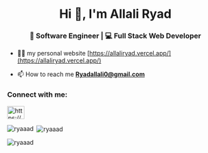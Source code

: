 <h1 align="center">Hi 👋, I'm Allali Ryad</h1>
<h3 align="center">🚀 Software Engineer | 💻 Full Stack Web Developer </h3>

- 👨‍💻 my personal website [https://allaliryad.vercel.app/](https://allaliryad.vercel.app/)


- 📫 How to reach me **Ryadallali0@gmail.com**

<h3 align="left">Connect with me:</h3>
<p align="left">
<a href="https://www.linkedin.com/in/ryad-allali-208874204/" target="blank"><img align="center" src="https://raw.githubusercontent.com/rahuldkjain/github-profile-readme-generator/master/src/images/icons/Social/linked-in-alt.svg" alt="https://www.linkedin.com/in/ryad-allali-208874204/" height="30" width="40" /></a>
</p>

<p><img align="left" src="https://github-readme-stats.vercel.app/api/top-langs?username=ryaaad&show_icons=true&locale=en&layout=compact" alt="ryaaad" /></p>

<p>&nbsp;<img align="center" src="https://github-readme-stats.vercel.app/api?username=ryaaad&show_icons=true&locale=en" alt="ryaaad" /></p>

<p><img align="center" src="https://github-readme-streak-stats.herokuapp.com/?user=ryaaad&" alt="ryaaad" /></p>
